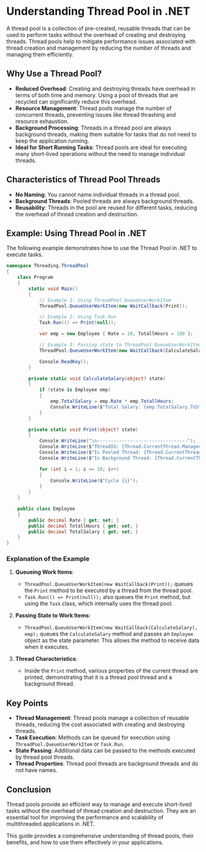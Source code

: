 # Understanding Thread Pool in .NET

A thread pool is a collection of pre-created, reusable threads that can be used to perform tasks without the overhead of creating and destroying threads. Thread pools help to mitigate performance issues associated with thread creation and management by reducing the number of threads and managing them efficiently.

## Why Use a Thread Pool?

- **Reduced Overhead**: Creating and destroying threads have overhead in terms of both time and memory. Using a pool of threads that are recycled can significantly reduce this overhead.
- **Resource Management**: Thread pools manage the number of concurrent threads, preventing issues like thread thrashing and resource exhaustion.
- **Background Processing**: Threads in a thread pool are always background threads, making them suitable for tasks that do not need to keep the application running.
- **Ideal for Short Running Tasks**: Thread pools are ideal for executing many short-lived operations without the need to manage individual threads.

## Characteristics of Thread Pool Threads

- **No Naming**: You cannot name individual threads in a thread pool.
- **Background Threads**: Pooled threads are always background threads.
- **Reusability**: Threads in the pool are reused for different tasks, reducing the overhead of thread creation and destruction.

## Example: Using Thread Pool in .NET

The following example demonstrates how to use the Thread Pool in .NET to execute tasks.

```csharp
namespace Threading.ThreadPool
{
    class Program
    {
        static void Main()
        {
            // Example 1: Using ThreadPool.QueueUserWorkItem
            ThreadPool.QueueUserWorkItem(new WaitCallback(Print));

            // Example 2: Using Task.Run
            Task.Run(() => Print(null));

            var emp = new Employee { Rate = 10, TotallHours = 100 };

            // Example 3: Passing state to ThreadPool.QueueUserWorkItem
            ThreadPool.QueueUserWorkItem(new WaitCallback(CalculateSalary), emp);

            Console.ReadKey();
        }

        private static void CalculateSalary(object? state)
        {
            if (state is Employee emp)
            {
                emp.TotalSalary = emp.Rate * emp.TotallHours;
                Console.WriteLine($"Total Salary: {emp.TotalSalary.ToString("C")}");
            }
        }

        private static void Print(object? state)
        {
            Console.WriteLine("\n---------------------------------");
            Console.WriteLine($"ThreadId: {Thread.CurrentThread.ManagedThreadId}, ThreadName: {Thread.CurrentThread.Name}");
            Console.WriteLine($"Is Pooled Thread: {Thread.CurrentThread.IsThreadPoolThread}");
            Console.WriteLine($"Is Background Thread: {Thread.CurrentThread.IsBackground}");

            for (int i = 1; i <= 10; i++)
            {
                Console.WriteLine($"Cycle {i}");
            }
        }
    }

    public class Employee
    {
        public decimal Rate { get; set; }
        public decimal TotallHours { get; set; }
        public decimal TotalSalary { get; set; }
    }
}
```

### Explanation of the Example

1. **Queueing Work Items**: 
    - `ThreadPool.QueueUserWorkItem(new WaitCallback(Print));` queues the `Print` method to be executed by a thread from the thread pool.
    - `Task.Run(() => Print(null));` also queues the `Print` method, but using the `Task` class, which internally uses the thread pool.

2. **Passing State to Work Items**:
    - `ThreadPool.QueueUserWorkItem(new WaitCallback(CalculateSalary), emp);` queues the `CalculateSalary` method and passes an `Employee` object as the state parameter. This allows the method to receive data when it executes.

3. **Thread Characteristics**:
    - Inside the `Print` method, various properties of the current thread are printed, demonstrating that it is a thread pool thread and a background thread.

## Key Points

- **Thread Management**: Thread pools manage a collection of reusable threads, reducing the cost associated with creating and destroying threads.
- **Task Execution**: Methods can be queued for execution using `ThreadPool.QueueUserWorkItem` or `Task.Run`.
- **State Passing**: Additional data can be passed to the methods executed by thread pool threads.
- **Thread Properties**: Thread pool threads are background threads and do not have names.

## Conclusion

Thread pools provide an efficient way to manage and execute short-lived tasks without the overhead of thread creation and destruction. They are an essential tool for improving the performance and scalability of multithreaded applications in .NET.

This guide provides a comprehensive understanding of thread pools, their benefits, and how to use them effectively in your applications.